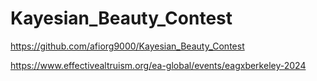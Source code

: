 # Kayesian_Beauty_Contest

https://github.com/afiorg9000/Kayesian_Beauty_Contest

https://www.effectivealtruism.org/ea-global/events/eagxberkeley-2024
